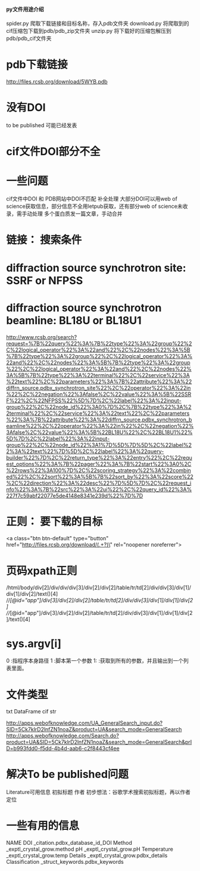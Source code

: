 #### py文件用途介绍
spider.py 爬取下载链接和目标名称，存入pdb文件夹
download.py 将爬取到的cif压缩包下载到pdb/pdb_zip文件夹
unzip.py 将下载好的压缩包解压到pdb/pdb_cif文件夹

# pdb下载链接
http://files.rcsb.org/download/5WYB.pdb

# 没有DOI
to be published 可能已经发表


# cif文件DOI部分不全

# 一些问题
cif文件中DOI 和 PDB网站中DOI不匹配 补全处理
大部分DOI可以用web of science获取信息，部分信息不全用letpub获取，还有部分web of science未收录，需手动处理
多个蛋白质发一篇文章，手动合并 


# 链接： 	搜索条件
# 		diffraction source synchrotron site: SSRF or NFPSS
#		diffraction source synchrotron beamline: BL18U or BL18U1
http://www.rcsb.org/search?request=%7B%22query%22%3A%7B%22type%22%3A%22group%22%2C%22logical_operator%22%3A%22and%22%2C%22nodes%22%3A%5B%7B%22type%22%3A%22group%22%2C%22logical_operator%22%3A%22and%22%2C%22nodes%22%3A%5B%7B%22type%22%3A%22group%22%2C%22logical_operator%22%3A%22and%22%2C%22nodes%22%3A%5B%7B%22type%22%3A%22terminal%22%2C%22service%22%3A%22text%22%2C%22parameters%22%3A%7B%22attribute%22%3A%22diffrn_source.pdbx_synchrotron_site%22%2C%22operator%22%3A%22in%22%2C%22negation%22%3Afalse%2C%22value%22%3A%5B%22SSRF%22%2C%22NFPSS%22%5D%7D%2C%22label%22%3A%22input-group%22%2C%22node_id%22%3A0%7D%2C%7B%22type%22%3A%22terminal%22%2C%22service%22%3A%22text%22%2C%22parameters%22%3A%7B%22attribute%22%3A%22diffrn_source.pdbx_synchrotron_beamline%22%2C%22operator%22%3A%22in%22%2C%22negation%22%3Afalse%2C%22value%22%3A%5B%22BL18U%22%2C%22BL18U1%22%5D%7D%2C%22label%22%3A%22input-group%22%2C%22node_id%22%3A1%7D%5D%7D%5D%2C%22label%22%3A%22text%22%7D%5D%2C%22label%22%3A%22query-builder%22%7D%2C%22return_type%22%3A%22entry%22%2C%22request_options%22%3A%7B%22pager%22%3A%7B%22start%22%3A0%2C%22rows%22%3A100%7D%2C%22scoring_strategy%22%3A%22combined%22%2C%22sort%22%3A%5B%7B%22sort_by%22%3A%22score%22%2C%22direction%22%3A%22desc%22%7D%5D%7D%2C%22request_info%22%3A%7B%22src%22%3A%22ui%22%2C%22query_id%22%3A%227f7c59abf22077e5de4148e8341e239d%22%7D%7D

# 正则： 要下载的目标
<a class=\"btn btn-default\" type=\"button\" href=\"http://files.rcsb.org/download/(.+?)\" rel=\"noopener noreferrer\">

# 页码xpath正则
/html/body/div[2]/div/div/div[3]/div[2]/div[2]/table/tr/td[2]/div/div[3]/div[1]/div[1]/div[2]/text()[4]
//*[@id="app"]/div[3]/div[2]/div[2]/table/tr/td[2]/div/div[3]/div[1]/div[1]/div[2]
//*[@id="app"]/div[3]/div[2]/div[2]/table/tr/td[2]/div/div[3]/div[1]/div[1]/div[2]/text()[4]

# sys.argv[i]
0 :指程序本身路径
1 :脚本第一个参数
1: :获取到所有的参数，并且输出到一个列表里面。

# 文件类型
txt DataFrame
cif str

http://apps.webofknowledge.com/UA_GeneralSearch_input.do?SID=5Ck7klrD2lnfZN1noaZ&product=UA&search_mode=GeneralSearch
http://apps.webofknowledge.com/Search.do?product=UA&SID=5Ck7klrD2lnfZN1noaZ&search_mode=GeneralSearch&prID=b993fdd0-f5dd-4b4d-aab6-c2f8443cf4ee

# 解决To be published问题
Literature可用信息
	初拟标题
	作者
初步想法：谷歌学术搜索初拟标题，再以作者定位

# 一些有用的信息
NAME
DOI 			_citation.pdbx_database_id_DOI
Method 			_exptl_crystal_grow.method
pH 				_exptl_crystal_grow.pH
Temperature 	_exptl_crystal_grow.temp
Details 		_exptl_crystal_grow.pdbx_details
Classification	_struct_keywords.pdbx_keywords
